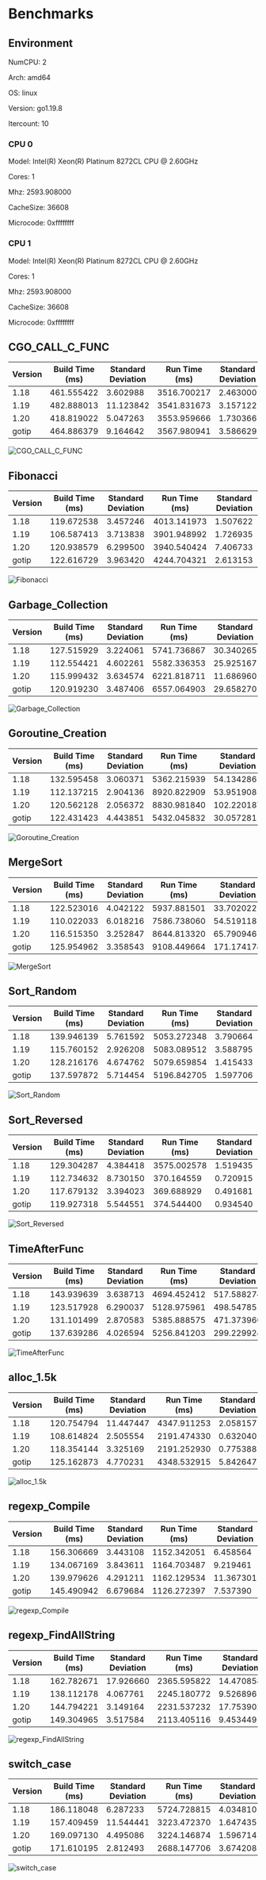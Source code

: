 # Benchmarks

## Environment

NumCPU: 2

Arch: amd64

OS: linux

Version: go1.19.8

Itercount: 10

### CPU 0

Model: Intel(R) Xeon(R) Platinum 8272CL CPU @ 2.60GHz

Cores: 1

Mhz: 2593.908000

CacheSize: 36608

Microcode: 0xffffffff

### CPU 1

Model: Intel(R) Xeon(R) Platinum 8272CL CPU @ 2.60GHz

Cores: 1

Mhz: 2593.908000

CacheSize: 36608

Microcode: 0xffffffff

## CGO_CALL_C_FUNC

| Version | Build Time (ms) | Standard Deviation | Run Time (ms) | Standard Deviation |
| ------ | ------ | ------ | ------ | ------ |
| 1.18 | 461.555422 | 3.602988 | 3516.700217 | 2.463000 |
| 1.19 | 482.888013 | 11.123842 | 3541.831673 | 3.157122 |
| 1.20 | 418.819022 | 5.047263 | 3553.959666 | 1.730366 |
| gotip | 464.886379 | 9.164642 | 3567.980941 | 3.586629 |

![CGO_CALL_C_FUNC](./CGO_CALL_C_FUNC__1eb049ef6b.png)

## Fibonacci

| Version | Build Time (ms) | Standard Deviation | Run Time (ms) | Standard Deviation |
| ------ | ------ | ------ | ------ | ------ |
| 1.18 | 119.672538 | 3.457246 | 4013.141973 | 1.507622 |
| 1.19 | 106.587413 | 3.713838 | 3901.948992 | 1.726935 |
| 1.20 | 120.938579 | 6.299500 | 3940.540424 | 7.406733 |
| gotip | 122.616729 | 3.963420 | 4244.704321 | 2.613153 |

![Fibonacci](./Fibonacci__016be0f0bc.png)

## Garbage_Collection

| Version | Build Time (ms) | Standard Deviation | Run Time (ms) | Standard Deviation |
| ------ | ------ | ------ | ------ | ------ |
| 1.18 | 127.515929 | 3.224061 | 5741.736867 | 30.340265 |
| 1.19 | 112.554421 | 4.602261 | 5582.336353 | 25.925167 |
| 1.20 | 115.999432 | 3.634574 | 6221.818711 | 11.686960 |
| gotip | 120.919230 | 3.487406 | 6557.064903 | 29.658270 |

![Garbage_Collection](./Garbage_Collection__f27466590e.png)

## Goroutine_Creation

| Version | Build Time (ms) | Standard Deviation | Run Time (ms) | Standard Deviation |
| ------ | ------ | ------ | ------ | ------ |
| 1.18 | 132.595458 | 3.060371 | 5362.215939 | 54.134286 |
| 1.19 | 112.137215 | 2.904136 | 8920.822909 | 53.951908 |
| 1.20 | 120.562128 | 2.056372 | 8830.981840 | 102.220187 |
| gotip | 122.431423 | 4.443851 | 5432.045832 | 30.057281 |

![Goroutine_Creation](./Goroutine_Creation__c0773f341a.png)

## MergeSort

| Version | Build Time (ms) | Standard Deviation | Run Time (ms) | Standard Deviation |
| ------ | ------ | ------ | ------ | ------ |
| 1.18 | 122.523016 | 4.042122 | 5937.881501 | 33.702022 |
| 1.19 | 110.022033 | 6.018216 | 7586.738060 | 54.519118 |
| 1.20 | 116.515350 | 3.252847 | 8644.813320 | 65.790946 |
| gotip | 125.954962 | 3.358543 | 9108.449664 | 171.174178 |

![MergeSort](./MergeSort__619024e898.png)

## Sort_Random

| Version | Build Time (ms) | Standard Deviation | Run Time (ms) | Standard Deviation |
| ------ | ------ | ------ | ------ | ------ |
| 1.18 | 139.946139 | 5.761592 | 5053.272348 | 3.790664 |
| 1.19 | 115.760152 | 2.926208 | 5083.089512 | 3.588795 |
| 1.20 | 128.216176 | 4.674762 | 5079.659854 | 1.415433 |
| gotip | 137.597872 | 5.714454 | 5196.842705 | 1.597706 |

![Sort_Random](./Sort_Random__7a0a58c9e3.png)

## Sort_Reversed

| Version | Build Time (ms) | Standard Deviation | Run Time (ms) | Standard Deviation |
| ------ | ------ | ------ | ------ | ------ |
| 1.18 | 129.304287 | 4.384418 | 3575.002578 | 1.519435 |
| 1.19 | 112.734632 | 8.730150 | 370.164559 | 0.720915 |
| 1.20 | 117.679132 | 3.394023 | 369.688929 | 0.491681 |
| gotip | 119.927318 | 5.544551 | 374.544400 | 0.934540 |

![Sort_Reversed](./Sort_Reversed__4f239a2e28.png)

## TimeAfterFunc

| Version | Build Time (ms) | Standard Deviation | Run Time (ms) | Standard Deviation |
| ------ | ------ | ------ | ------ | ------ |
| 1.18 | 143.939639 | 3.638713 | 4694.452412 | 517.588274 |
| 1.19 | 123.517928 | 6.290037 | 5128.975961 | 498.547851 |
| 1.20 | 131.101499 | 2.870583 | 5385.888575 | 471.373966 |
| gotip | 137.639286 | 4.026594 | 5256.841203 | 299.229924 |

![TimeAfterFunc](./TimeAfterFunc__b4a2fe2bf5.png)

## alloc_1.5k

| Version | Build Time (ms) | Standard Deviation | Run Time (ms) | Standard Deviation |
| ------ | ------ | ------ | ------ | ------ |
| 1.18 | 120.754794 | 11.447447 | 4347.911253 | 2.058157 |
| 1.19 | 108.614824 | 2.505554 | 2191.474330 | 0.632040 |
| 1.20 | 118.354144 | 3.325169 | 2191.252930 | 0.775388 |
| gotip | 125.162873 | 4.770231 | 4348.532915 | 5.842647 |

![alloc_1.5k](./alloc_1.5k__78691b2f49.png)

## regexp_Compile

| Version | Build Time (ms) | Standard Deviation | Run Time (ms) | Standard Deviation |
| ------ | ------ | ------ | ------ | ------ |
| 1.18 | 156.306669 | 3.443108 | 1152.342051 | 6.458564 |
| 1.19 | 134.067169 | 3.843611 | 1164.703487 | 9.219461 |
| 1.20 | 139.979626 | 4.291211 | 1162.129534 | 11.367301 |
| gotip | 145.490942 | 6.679684 | 1126.272397 | 7.537390 |

![regexp_Compile](./regexp_Compile__b52c0e0ed5.png)

## regexp_FindAllString

| Version | Build Time (ms) | Standard Deviation | Run Time (ms) | Standard Deviation |
| ------ | ------ | ------ | ------ | ------ |
| 1.18 | 162.782671 | 17.926660 | 2365.595822 | 14.470858 |
| 1.19 | 138.112178 | 4.067761 | 2245.180772 | 9.526896 |
| 1.20 | 144.794221 | 3.149164 | 2231.537232 | 17.753902 |
| gotip | 149.304965 | 3.517584 | 2113.405116 | 9.453449 |

![regexp_FindAllString](./regexp_FindAllString__efbe67306d.png)

## switch_case

| Version | Build Time (ms) | Standard Deviation | Run Time (ms) | Standard Deviation |
| ------ | ------ | ------ | ------ | ------ |
| 1.18 | 186.118048 | 6.287233 | 5724.728815 | 4.034810 |
| 1.19 | 157.409459 | 11.544441 | 3223.472370 | 1.647435 |
| 1.20 | 169.097130 | 4.495086 | 3224.146874 | 1.596714 |
| gotip | 171.610195 | 2.812493 | 2688.147706 | 3.674208 |

![switch_case](./switch_case__725e73000e.png)

